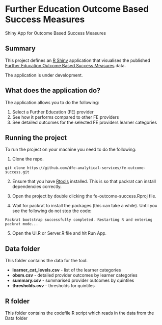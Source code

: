 # Further Education Outcome Based Success Measures
Shiny App for Outcome Based Success Measures

## Summary
 
This project defines an [R Shiny](https://shiny.rstudio.com/) application that visualises the published [Further Education Outcome Based  Success Measures](https://www.gov.uk/government/collections/statistics-outcome-based-success-measures) data.
 
The application is under development.
 
## What does the application do?
 
The application allows you to do the following:
 
1. Select a Further Education (FE) provider
2. See how it performs compared to other FE providers
3. See detailed outcomes for the selected FE providers learner categories 
 
## Running the project
 
To run the project on your machine you need to do the following:
 
1. Clone the repo.
 
`git clone https://github.com/dfe-analytical-services/fe-outcome-success.git`
 
2. Ensure that you have [Rtools](https://cran.r-project.org/bin/windows/Rtools/) installed. This is so that packrat can install dependencies correctly.
 
3. Open the project by double clicking the fe-outcome-success.Rproj file.
 
4. Wait for packrat to install the packages (this can take a while). Until you see the following do not stop the code:
 
`Packrat bootstrap successfully completed. Restarting R and entering packrat mode...`
   
5. Open the UI.R or Server.R file and hit Run App.

## Data folder

This folder contains the data for the tool. 
- **learner_cat_levels.csv** - list of the learner categories
- **obsm.csv** - detailed provider outcomes by learner categories
- **summary.csv** - summarised provider outcomes by quintiles
- **thresholds.csv** - thresholds for quintiles

## R folder

This folder contains the codefile R script which reads in the data from the Data folder
